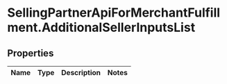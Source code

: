 # SellingPartnerApiForMerchantFulfillment.AdditionalSellerInputsList

## Properties
Name | Type | Description | Notes
------------ | ------------- | ------------- | -------------


